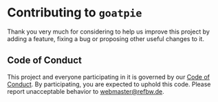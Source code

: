 # Contributing to `goatpie`

Thank you very much for considering to help us improve this project by adding a feature, fixing a bug or proposing other useful changes to it.

## Code of Conduct

This project and everyone participating in it is governed by our [Code of Conduct](CODE_OF_CONDUCT.md). By participating, you are expected to uphold this code. Please report unacceptable behavior to [webmaster@refbw.de](mailto:webmaster@refbw.de).
